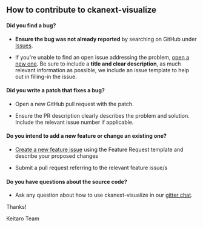 ## How to contribute to ckanext-visualize

#### **Did you find a bug?**

* **Ensure the bug was not already reported** by searching on GitHub under [Issues](https://github.com/keitaroinc/ckanext-visualize/issues).

* If you're unable to find an open issue addressing the problem, [open a new one](https://github.com/keitaroinc/ckanext-visualize/issues/new). Be sure to include a **title and clear description**, as much relevant information as possible, we include an issue template to help out in filling-in the issue.

#### **Did you write a patch that fixes a bug?**

* Open a new GitHub pull request with the patch.

* Ensure the PR description clearly describes the problem and solution. Include the relevant issue number if applicable.

#### **Do you intend to add a new feature or change an existing one?**

* [Create a new feature issue](https://github.com/keitaroinc/ckanext-visualize/issues/new) using the Feature Request template and describe your proposed changes

* Submit a pull request referring to the relevant feature issue/s

#### **Do you have questions about the source code?**

* Ask any question about how to use ckanext-visualize in our [gitter chat](https://gitter.im/keitaroinc/ckan).

Thanks!

Keitaro Team
